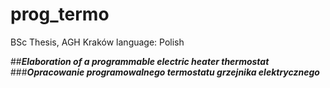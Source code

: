 # prog_termo

BSc Thesis, AGH Kraków
language: Polish

##***Elaboration of a programmable electric heater thermostat***
###***Opracowanie programowalnego termostatu grzejnika elektrycznego***
